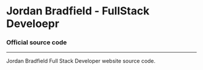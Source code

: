 # Jordan Bradfield - FullStack Develoepr
### Official source code

---

Jordan Bradfield Full Stack Developer website source code.